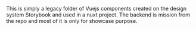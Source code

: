 This is simply a legacy folder of Vuejs components created on the design system Storybook and used in a nuxt project. The backend is mission from the repo and most of it is only for showcase purpose.
